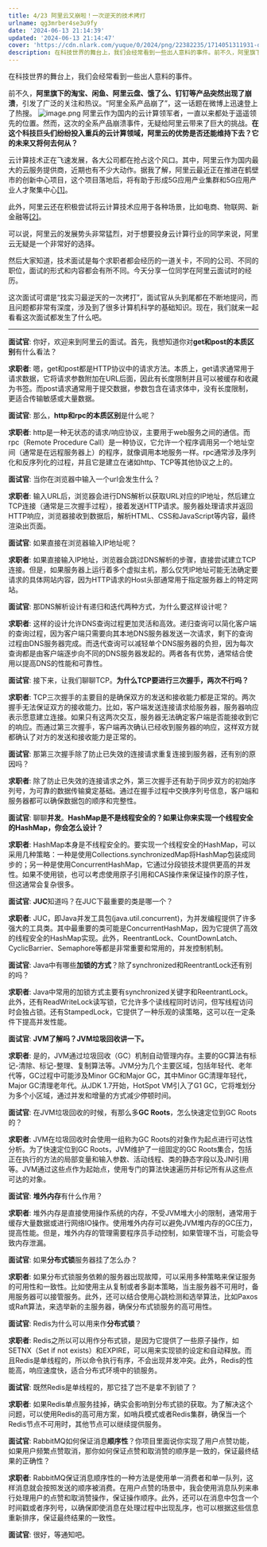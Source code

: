 ```yaml
---
title: 4/23 阿里云又崩啦！一次逆天的技术拷打
urlname: qg3mrber4se3u9fy
date: '2024-06-13 21:14:39'
updated: '2024-06-13 21:14:47'
cover: 'https://cdn.nlark.com/yuque/0/2024/png/22382235/1714051311931-d9936783-75af-4bd5-90bf-ae925e670076.png'
description: 在科技世界的舞台上，我们会经常看到一些出人意料的事件。前不久，阿里旗下的淘宝、闲鱼、阿里云盘、饿了么、钉钉等产品突然出现了崩溃，引发了广泛的关注和热议。“阿里全系产品崩了”，这一话题在微博上迅速登上了热搜。阿里云作为国内的云计算领军者，一直以来都处于遥遥领先的位置。然而，这次的全系产品崩溃事件...
---
```


在科技世界的舞台上，我们会经常看到一些出人意料的事件。

前不久，**阿里旗下的淘宝、闲鱼、阿里云盘、饿了么、钉钉等产品突然出现了崩溃**，引发了广泛的关注和热议。“阿里全系产品崩了”，这一话题在微博上迅速登上了热搜。
![image.png](https://oss1.aistar.cool/elog-offer-now/f3c20b29051d944d49c0f50be5a98c7e.png)
阿里云作为国内的云计算领军者，一直以来都处于遥遥领先的位置。然而，这次的全系产品崩溃事件，无疑给阿里云带来了巨大的挑战。**在这个科技巨头们纷纷投入重兵的云计算领域，阿里云的优势是否还能维持下去？它的未来又将何去何从？**

云计算技术正在飞速发展，各大公司都在抢占这个风口。其中，阿里云作为国内最大的云服务提供商，近期也有不少大动作。据我了解，阿里云最近正在推进在鹤壁市的创新中心项目，这个项目落地后，将有助于形成5G应用产业集群和5G应用产业人才聚集中心[[1]](#fn1)。

此外，阿里云还在积极尝试将云计算技术应用于各种场景，比如电商、物联网、新金融等[[2]](#fn2)。

可以说，阿里云的发展势头非常猛烈，对于想要投身云计算行业的同学来说，阿里云无疑是一个非常好的选择。

然后大家知道，技术面试是每个求职者都会经历的一道关卡，不同的公司、不同的职位，面试的形式和内容都会有所不同。今天分享一位同学在阿里云面试时的经历。

这次面试可谓是“找实习最逆天的一次拷打”，面试官从头到尾都在不断地提问，而且问题都非常有深度，涉及到了很多计算机科学的基础知识。现在，我们就来一起看看这次面试都发生了什么吧。

---


**面试官**: 你好，欢迎来到阿里云的面试。首先，我想知道你对**get和post的本质区别**有什么看法？ 

**求职者**: 嗯，get和post都是HTTP协议中的请求方法。本质上，get请求通常用于请求数据，它将请求参数附加在URL后面，因此有长度限制并且可以被缓存和收藏为书签。而post请求通常用于提交数据，参数包含在请求体中，没有长度限制，更适合传输敏感或大量数据。 

**面试官**: 那么，**http和rpc的本质区别**是什么呢？ 

**求职者**: http是一种无状态的请求/响应协议，主要用于web服务之间的通信。而rpc（Remote Procedure Call）是一种协议，它允许一个程序调用另一个地址空间（通常是在远程服务器上）的程序，就像调用本地服务一样。rpc通常涉及序列化和反序列化的过程，并且它是建立在诸如http、TCP等其他协议之上的。 

**面试官**: 当你在浏览器中输入一个url会发生什么？ 

**求职者**: 输入URL后，浏览器会进行DNS解析以获取URL对应的IP地址，然后建立TCP连接（通常是三次握手过程），接着发送HTTP请求。服务器处理请求并返回HTTP响应，浏览器接收到数据后，解析HTML、CSS和JavaScript等内容，最终渲染出页面。 

**面试官**: 如果直接在浏览器输入IP地址呢？ 

**求职者**: 如果直接输入IP地址，浏览器会跳过DNS解析的步骤，直接尝试建立TCP连接。但是，如果服务器上运行着多个虚拟主机，那么仅凭IP地址可能无法确定要请求的具体网站内容，因为HTTP请求的Host头部通常用于指定服务器上的特定网站。

**面试官**: 那DNS解析设计有递归和迭代两种方式，为什么要这样设计呢？ 

**求职者**: 这样的设计允许DNS查询过程更加灵活和高效。递归查询可以简化客户端的查询过程，因为客户端只需要向其本地DNS服务器发送一次请求，剩下的查询过程由DNS服务器完成。而迭代查询可以减轻单个DNS服务器的负担，因为每次查询都是由客户端逐步向不同的DNS服务器发起的。两者各有优势，通常结合使用以提高DNS的性能和可靠性。 

**面试官**: 接下来，让我们聊聊TCP。**为什么TCP要进行三次握手，两次不行吗？**

**求职者**: TCP三次握手的主要目的是确保双方的发送和接收能力都是正常的。两次握手无法保证双方的接收能力。比如，客户端发送连接请求给服务器，服务器响应表示愿意建立连接。如果只有这两次交互，服务器无法确定客户端是否能接收到它的响应。而通过第三次握手，客户端再次确认已经收到服务器的响应，这样双方就都确认了对方的发送和接收能力是正常的。 

**面试官**: 那第三次握手除了防止已失效的连接请求重复连接到服务器，还有别的原因吗？ 

**求职者**: 除了防止已失效的连接请求之外，第三次握手还有助于同步双方的初始序列号，为可靠的数据传输奠定基础。通过在握手过程中交换序列号信息，客户端和服务器都可以确保数据包的顺序和完整性。 

**面试官**: 聊聊**并发**。**HashMap是不是线程安全的？如果让你来实现一个线程安全的HashMap，你会怎么设计？**

**求职者**: HashMap本身是不线程安全的。要实现一个线程安全的HashMap，可以采用几种策略：一种是使用Collections.synchronizedMap将HashMap包装成同步的；另一种是使用ConcurrentHashMap，它通过分段锁技术提供更高的并发性。如果不使用锁，也可以考虑使用原子引用和CAS操作来保证操作的原子性，但这通常会复杂很多。 

**面试官**: **JUC**知道吗？在JUC下最重要的类是哪一个？ 

**求职者**: JUC，即Java并发工具包(java.util.concurrent)，为并发编程提供了许多强大的工具类。其中最重要的类可能是ConcurrentHashMap，因为它提供了高效的线程安全的HashMap实现。此外，ReentrantLock、CountDownLatch、CyclicBarrier、Semaphore等都是非常重要和常用的，并发控制机制。 

**面试官**: Java中有哪些**加锁的方式**？除了synchronized和ReentrantLock还有别的吗？ 

**求职者**: Java中常用的加锁方式主要有synchronized关键字和ReentrantLock。此外，还有ReadWriteLock读写锁，它允许多个读线程同时访问，但写线程访问时会独占锁。还有StampedLock，它提供了一种乐观的读策略，这可以在一定条件下提高并发性能。 

**面试官**: **JVM了解吗？JVM垃圾回收讲一下。**

**求职者**: 是的，JVM通过垃圾回收（GC）机制自动管理内存。主要的GC算法有标记-清除、标记-整理、复制算法等。JVM分为几个主要区域，包括年轻代、老年代等，GC过程中可能涉及Minor GC和Major GC，其中Minor GC清理年轻代，Major GC清理老年代。从JDK 1.7开始，HotSpot VM引入了G1 GC，它将堆划分为多个小区域，通过并发和增量的方式减少停顿时间。 

**面试官**: 在JVM垃圾回收的时候，有那么多**GC Roots**，怎么快速定位到GC Roots的？ 

**求职者**: JVM在垃圾回收时会使用一组称为GC Roots的对象作为起点进行可达性分析。为了快速定位到GC Roots，JVM维护了一组固定的GC Roots集合，包括正在执行的方法的局部变量和输入参数、活动线程、类的静态字段以及JNI引用等。JVM通过这些点作为起始点，使用专门的算法快速遍历并标记所有从这些点可达的对象。 

**面试官**: **堆外内存**有什么作用？ 

**求职者**: 堆外内存是直接使用操作系统的内存，不受JVM堆大小的限制，通常用于缓存大量数据或进行网络IO操作。使用堆外内存可以避免JVM堆内存的GC压力，提高性能。但是，堆外内存的管理需要程序员手动控制，如果管理不当，可能会导致内存泄漏。 

**面试官**: 如果**分布式锁**服务器挂了怎么办？ 

**求职者**: 如果分布式锁服务依赖的服务器出现故障，可以采用多种策略来保证服务的可用性和一致性。比如使用主从复制或者多副本策略，当主服务器不可用时，备用服务器可以接管服务。此外，还可以结合使用心跳检测和选举算法，比如Paxos或Raft算法，来选举新的主服务器，确保分布式锁服务的高可用性。 

**面试官**: Redis为什么可以用来作**分布式锁**？ 

**求职者**: Redis之所以可以用作分布式锁，是因为它提供了一些原子操作，如SETNX（Set if not exists）和EXPIRE，可以用来实现锁的设定和自动释放。而且Redis是单线程的，所以命令执行有序，不会出现并发冲突。此外，Redis的性能高，响应速度快，适合分布式环境中的锁服务。 

**面试官**: 既然Redis是单线程的，那它挂了岂不是拿不到锁了？ 

**求职者**: 如果Redis单点服务挂掉，确实会影响到分布式锁的获取。为了解决这个问题，可以使用Redis的高可用方案，如哨兵模式或者Redis集群，确保当一个Redis节点不可用时，其他节点可以继续提供服务。 

**面试官**: RabbitMQ如何保证消息**顺序性**？你项目里面说你实现了用户点赞功能，如果用户频繁点赞取消，那你如何保证点赞和取消赞的顺序是一致的，保证最终结果的正确性？ 

**求职者**: RabbitMQ保证消息顺序性的一种方法是使用单一消费者和单一队列，这样消息就会按照发送的顺序被消费。在用户点赞的场景中，我会使用消息队列来串行处理用户的点赞和取消赞操作，保证操作顺序。此外，还可以在消息中包含一个时间戳或者序列号，以确保即使消息在处理过程中出现乱序，也可以根据这些信息重新排序，保证最终结果的一致性。 

**面试官**: 很好，等通知吧。
